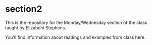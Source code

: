 # section2
This is the repository for the Monday/Wednesday section of the class taught by Elizabeht Stephens.

You'll find information about readings and examples from class here.
